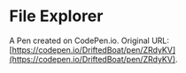 # File Explorer

A Pen created on CodePen.io. Original URL: [https://codepen.io/DriftedBoat/pen/ZRdyKV](https://codepen.io/DriftedBoat/pen/ZRdyKV).

